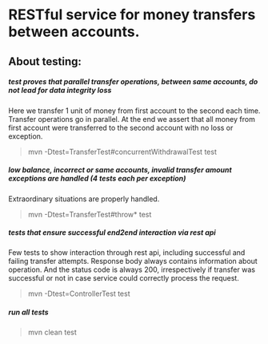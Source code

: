 # RESTful service for money transfers between accounts.

## About testing:

##### test proves that parallel transfer operations, between same accounts, do not lead for data integrity loss   

Here we transfer 1 unit of money from first account to the second each time. Transfer operations go in parallel. 
At the end we assert that all money from first account were transferred to the second account with no loss or exception. 

> mvn -Dtest=TransferTest#concurrentWithdrawalTest test

##### low balance, incorrect or same accounts, invalid transfer amount exceptions are handled (4 tests each per exception)

Extraordinary situations are properly handled. 
 
> mvn -Dtest=TransferTest#throw* test

##### tests that ensure successful end2end interaction via rest api

Few tests to show interaction through rest api, including successful and failing transfer attempts.
Response body always contains information about operation. And the status code is always 200, irrespectively if transfer was 
successful or not in case service could correctly process the request.

> mvn -Dtest=ControllerTest test

##### run all tests

> mvn clean test  
